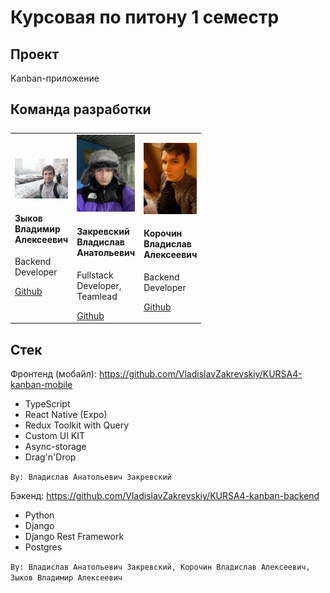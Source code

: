 # Курсовая по питону 1 семестр

## Проект
Kanban-приложение 

## Команда разработки
<table style="display: grid; grid-template-columns: 1fr 1fr 1fr; gap: 10px; align-items: end">
	<tr>
		<td>
			<img src="./README/Zikov.jpg"/>
			<h4>Зыков Владимир Алексеевич</h4>
      <p>Backend Developer</p>
      <a href="https://github.com/Afekaaa">Github</a>
		</td>
		<td>
			<img src="./README/Zakrevskiy.jpg"/>
			<h4>Закревский Владислав Анатольевич</h4>
      <p>Fullstack Developer, Teamlead</p>
      <a href="https://github.com/VladislavZakrevskiy">Github</a>
		</td>
		<td>
			<img src="./README/Korochin.jpg"/>
			<h4>Корочин Владислав Алексеевич</h4>
      <p>Backend Developer</p>
      <a href="https://github.com/Vlandenburg">Github</a>
		</td>
	</tr>
</table>

## Стек 
Фронтенд (мобайл): https://github.com/VladislavZakrevskiy/KURSA4-kanban-mobile
- TypeScript
- React Native (Expo)
- Redux Toolkit with Query
- Custom UI KIT
- Async-storage
- Drag'n'Drop

```By: Владислав Анатольевич Закревский```

Бэкенд: https://github.com/VladislavZakrevskiy/KURSA4-kanban-backend
- Python
- Django
- Django Rest Framework
- Postgres

```By: Владислав Анатольевич Закревский, Корочин Владислав Алексеевич, Зыков Владимир Алексеевич```

